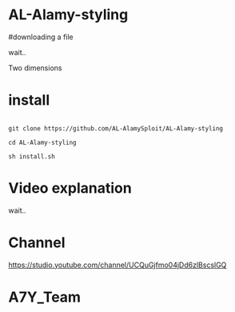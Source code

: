 # AL-Alamy-styling

#downloading a file

wait..

Two dimensions
# install
<code>
git clone https://github.com/AL-AlamySploit/AL-Alamy-styling
</code>
<code>
cd AL-Alamy-styling
</code>
<code>
sh install.sh
</code>

# Video explanation
wait..
# Channel
https://studio.youtube.com/channel/UCQuGjfmo04jDd6zlBscslGQ
<h1> 
  A7Y_Team
</h1>
